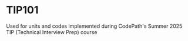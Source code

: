 # TIP101

Used for units and codes implemented during CodePath's Summer 2025 TIP (Technical Interview Prep) course
